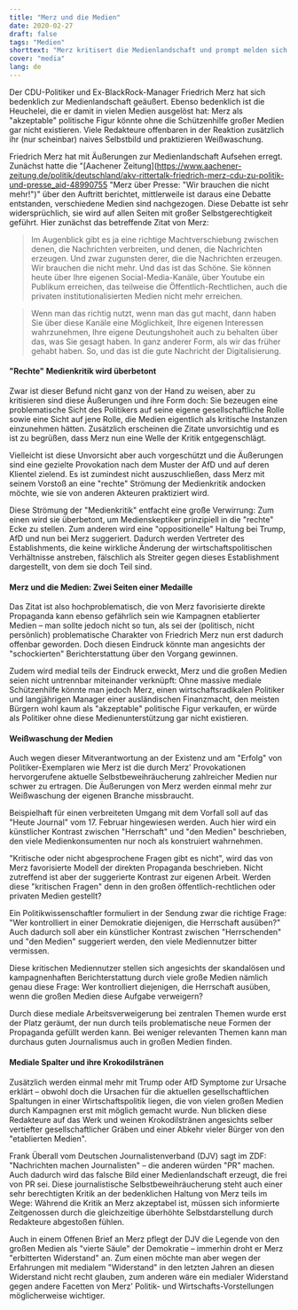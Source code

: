 ```yaml
---
title: "Merz und die Medien"
date: 2020-02-27
draft: false
tags: "Medien"
shorttext: "Merz kritisert die Medienlandschaft und prompt melden sich die Medien und sagen vorraus das ohne die Medien ein Politiker nicht leben kann."
cover: "media"
lang: de
---
```


Der CDU-Politiker und Ex-BlackRock-Manager Friedrich Merz hat sich bedenklich zur Medienlandschaft geäußert. Ebenso bedenklich ist die Heuchelei, die er damit in vielen Medien ausgelöst hat: Merz als "akzeptable" politische Figur könnte ohne die Schützenhilfe großer Medien gar nicht existieren. Viele Redakteure offenbaren in der Reaktion zusätzlich ihr (nur scheinbar) naives Selbstbild und praktizieren Weißwaschung.

Friedrich Merz hat mit Äußerungen zur Medienlandschaft Aufsehen erregt. Zunächst hatte die "[Aachener Zeitung](https://www.aachener-zeitung.de/politik/deutschland/akv-rittertalk-friedrich-merz-cdu-zu-politik-und-presse_aid-48990755 "Merz über Presse: \"Wir brauchen die nicht mehr!\")" über den Auftritt berichtet, mittlerweile ist daraus eine Debatte entstanden, verschiedene Medien sind nachgezogen. Diese Debatte ist sehr widersprüchlich, sie wird auf allen Seiten mit großer Selbstgerechtigkeit geführt. Hier zunächst das betreffende Zitat von Merz:

> Im Augenblick gibt es ja eine richtige Machtverschiebung zwischen denen, die Nachrichten verbreiten, und denen, die Nachrichten erzeugen. Und zwar zugunsten derer, die die Nachrichten erzeugen. Wir brauchen die nicht mehr.  Und das ist das Schöne. Sie können heute über Ihre eigenen Social-Media-Kanäle, über Youtube ein Publikum erreichen, das teilweise die Öffentlich-Rechtlichen, auch die privaten institutionalisierten Medien nicht mehr erreichen.

> Wenn man das richtig nutzt, wenn man das gut macht, dann haben Sie über diese Kanäle eine Möglichkeit, Ihre eigenen Interessen wahrzunehmen, Ihre eigene Deutungshoheit auch zu behalten über das, was Sie gesagt haben. In ganz anderer Form, als wir das früher gehabt haben. So, und das ist die gute Nachricht der Digitalisierung.

#### "Rechte" Medienkritik wird überbetont

Zwar ist dieser Befund nicht ganz von der Hand zu weisen, aber zu kritisieren sind diese Äußerungen und ihre Form doch: Sie bezeugen eine problematische  Sicht des Politikers auf seine eigene gesellschaftliche Rolle sowie eine  Sicht auf jene Rolle, die Medien eigentlich als kritische Instanzen einzunehmen hätten. Zusätzlich erscheinen die Zitate unvorsichtig und es ist zu begrüßen, dass Merz nun eine Welle der Kritik entgegenschlägt.

Vielleicht ist diese Unvorsicht aber auch vorgeschützt und die Äußerungen sind eine gezielte Provokation nach dem Muster der AfD und auf deren Klientel zielend. Es ist zumindest nicht auszuschließen, dass Merz mit seinem Vorstoß an eine "rechte" Strömung der Medienkritik andocken möchte, wie sie von anderen Akteuren praktiziert wird.

Diese Strömung der "Medienkritik" entfacht eine große Verwirrung: Zum einen wird sie überbetont, um Medienskeptiker prinzipiell in die "rechte" Ecke zu stellen. Zum anderen wird eine "oppositionelle" Haltung bei Trump, AfD und nun bei Merz suggeriert. Dadurch werden Vertreter des Establishments, die keine wirkliche Änderung der wirtschaftspolitischen Verhältnisse anstreben, fälschlich als Streiter gegen dieses Establishment dargestellt, von dem sie doch Teil sind.

#### Merz und die Medien: Zwei Seiten einer Medaille

Das Zitat ist also hochproblematisch, die von Merz favorisierte direkte Propaganda kann ebenso gefährlich sein wie Kampagnen etablierter Medien – man sollte jedoch nicht so tun, als sei der (politisch, nicht persönlich) problematische Charakter von Friedrich Merz nun erst dadurch offenbar geworden. Doch diesen Eindruck könnte man angesichts der "schockierten" Berichterstattung über den Vorgang gewinnen.

Zudem wird medial teils der Eindruck erweckt, Merz und die großen Medien seien nicht untrennbar miteinander verknüpft: Ohne massive mediale Schützenhilfe könnte man jedoch Merz, einen wirtschaftsradikalen Politiker und langjährigen Manager einer ausländischen Finanzmacht, den meisten Bürgern wohl kaum als "akzeptable" politische Figur verkaufen, er würde als Politiker ohne diese Medienunterstützung gar nicht existieren.

#### Weißwaschung der Medien

Auch wegen dieser Mitverantwortung an der Existenz und am "Erfolg" von Politiker-Exemplaren wie Merz ist die durch Merz’ Provokationen hervorgerufene aktuelle Selbstbeweihräucherung zahlreicher Medien nur schwer zu ertragen. Die Äußerungen von Merz werden einmal mehr zur Weißwaschung der eigenen Branche missbraucht.

Beispielhaft für einen verbreiteten Umgang mit dem Vorfall soll auf das "Heute Journal" vom 17. Februar hingewiesen werden. Auch hier wird ein künstlicher Kontrast zwischen "Herrschaft" und "den Medien" beschrieben, den viele Medienkonsumenten nur noch als konstruiert wahrnehmen.

"Kritische oder nicht abgesprochene Fragen gibt es nicht", wird das von Merz favorisierte Modell der direkten Propaganda beschrieben. Nicht zutreffend ist aber der suggerierte Kontrast zur eigenen Arbeit. Werden diese "kritischen Fragen"  denn in den großen öffentlich-rechtlichen oder privaten Medien gestellt?

Ein Politikwissenschaftler formuliert in der Sendung zwar die richtige Frage: "Wer kontrolliert in einer Demokratie diejenigen, die Herrschaft ausüben?" Auch dadurch soll aber ein künstlicher Kontrast zwischen "Herrschenden" und "den Medien" suggeriert werden, den viele Mediennutzer bitter vermissen.

Diese kritischen Mediennutzer stellen sich angesichts der skandalösen und kampagnenhaften Berichterstattung durch viele große Medien nämlich genau diese Frage: Wer kontrolliert diejenigen, die Herrschaft ausüben, wenn die großen Medien diese Aufgabe verweigern?

Durch diese mediale Arbeitsverweigerung bei zentralen Themen wurde erst der Platz geräumt, der nun durch teils problematische neue Formen der Propaganda gefüllt werden kann. Bei weniger relevanten Themen kann man durchaus guten Journalismus auch in großen Medien finden.

#### Mediale Spalter und ihre Krokodilstränen

Zusätzlich werden einmal mehr mit Trump oder AfD Symptome zur Ursache erklärt – obwohl doch die Ursachen für die aktuellen gesellschaftlichen Spaltungen in einer Wirtschaftspolitik liegen, die von vielen großen Medien durch Kampagnen erst mit möglich gemacht wurde. Nun blicken diese Redakteure auf das Werk und weinen Krokodilstränen angesichts selber vertiefter gesellschaftlicher Gräben und einer Abkehr vieler Bürger von den "etablierten Medien".

Frank Überall vom Deutschen Journalistenverband (DJV) sagt im ZDF: "Nachrichten machen Journalisten" – die anderen würden "PR" machen. Auch dadurch wird das falsche Bild einer Medienlandschaft erzeugt, die frei von PR sei. Diese journalistische Selbstbeweihräucherung steht auch einer sehr berechtigten Kritik an der bedenklichen Haltung von Merz teils im Wege: Während die Kritik an Merz akzeptabel ist, müssen sich informierte Zeitgenossen durch die gleichzeitige überhöhte Selbstdarstellung durch Redakteure abgestoßen fühlen.

Auch in einem Offenen Brief an Merz pflegt der DJV die Legende von den großen Medien als "vierte Säule" der Demokratie – immerhin droht er Merz "erbitterten Widerstand" an. Zum einen möchte man aber wegen der Erfahrungen mit medialem "Widerstand" in den letzten Jahren an diesen Widerstand nicht recht glauben, zum anderen wäre ein medialer Widerstand gegen andere Facetten von Merz’ Politik- und Wirtschafts-Vorstellungen möglicherweise wichtiger.
